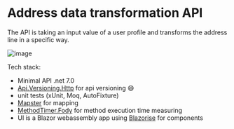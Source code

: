 # Address data transformation API

The API is taking an input value of a user profile and transforms the address line in a specific way.

![image](https://user-images.githubusercontent.com/25085025/215225011-26959381-6bb8-4141-beb5-11ca374f2a1c.png)

Tech stack:
- Minimal API .net 7.0
- <a href="https://www.nuget.org/packages/Asp.Versioning.Http">Api.Versioning.Http<a/> for api versioning :smile:
- unit tests (xUnit, Moq, AutoFixture)
- <a href="https://www.nuget.org/packages/Mapster/">Mapster</a> for mapping
- <a href="https://github.com/Fody/MethodTimer">MethodTimer.Fody</a> for method execution time measuring
- UI is a Blazor webassembly app using <a href="https://blazorise.com/docs">Blazorise</a> for components
